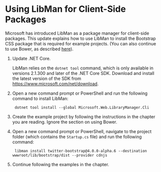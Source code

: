 # Using LibMan for Client-Side Packages


Microsoft has introduced LibMan as a package manager for client-side packages. This update explains how to use LibMan to install the Bootstrap CSS package that is required for example projects. (You can also continue to use Bower, as described [here](Using%20Bower.md)).

1. Update .NET Core.

    LibMan relies on the `dotnet tool` command, which is only available in versions 2.1.300 and later of the .NET Core SDK. Download and install the latest version of the SDK from https://www.microsoft.com/net/download.

2. Open a new command prompt or PowerShell and run the following command to install LibMan:

        dotnet tool install --global Microsoft.Web.LibraryManager.Cli

3. Create the example project by following the instructions in the chapter you are reading. Ignore the section on using Bower.

4. Open a new command prompt or PowerShell, navigate to the project folder (which contains the `Startup.cs` file) and run the following command:

        libman install twitter-bootstrap@4.0.0-alpha.6 --destination wwwroot/lib/bootstrap/dist --provider cdnjs

5. Continue following the examples in the chapter.

